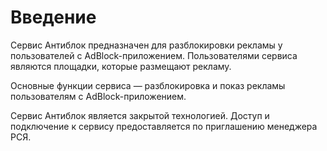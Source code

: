 # Введение

Сервис Антиблок предназначен для разблокировки рекламы у пользователей с AdBlock-приложением. Пользователями сервиса являются площадки, которые размещают рекламу.

Основные функции сервиса — разблокировка и показ рекламы пользователям с AdBlock-приложением.

Сервис Антиблок является закрытой технологией. Доступ и подключение к сервису предоставляется по приглашению менеджера РСЯ.
